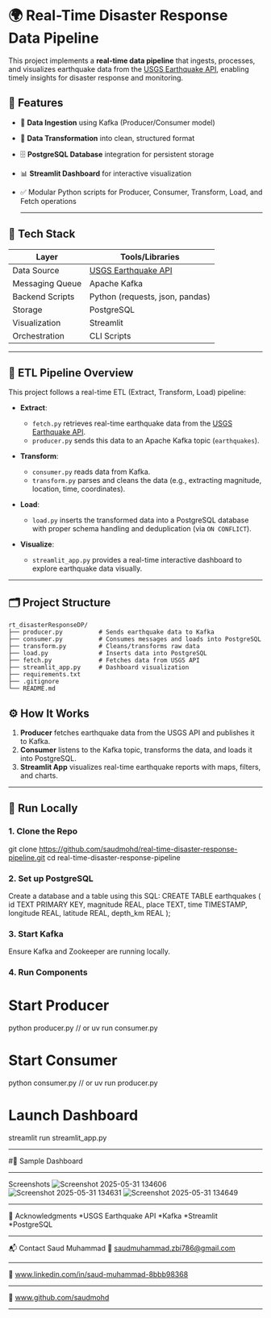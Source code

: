 # 🌍 Real-Time Disaster Response Data Pipeline

This project implements a **real-time data pipeline** that ingests, processes, and visualizes earthquake data from the [USGS Earthquake API](https://earthquake.usgs.gov/fdsnws/event/1/), enabling timely insights for disaster response and monitoring.

## 🚀 Features

- 📡 **Data Ingestion** using Kafka (Producer/Consumer model)
- 🧹 **Data Transformation** into clean, structured format
- 🗄️ **PostgreSQL Database** integration for persistent storage
- 📊 **Streamlit Dashboard** for interactive visualization
- ✅ Modular Python scripts for Producer, Consumer, Transform, Load, and Fetch operations

  ---

## 🧱 Tech Stack

| Layer            | Tools/Libraries                         |
|------------------|------------------------------------------|
| Data Source      | [USGS Earthquake API](https://earthquake.usgs.gov/) |
| Messaging Queue  | Apache Kafka                            |
| Backend Scripts  | Python (requests, json, pandas)         |
| Storage          | PostgreSQL                              |
| Visualization    | Streamlit                               |
| Orchestration    | CLI Scripts                             |

---
## 🧠 ETL Pipeline Overview

This project follows a real-time ETL (Extract, Transform, Load) pipeline:

- **Extract**:  
  - `fetch.py` retrieves real-time earthquake data from the [USGS Earthquake API](https://earthquake.usgs.gov/fdsnws/event/1/).
  - `producer.py` sends this data to an Apache Kafka topic (`earthquakes`).

- **Transform**:  
  - `consumer.py` reads data from Kafka.
  - `transform.py` parses and cleans the data (e.g., extracting magnitude, location, time, coordinates).

- **Load**:  
  - `load.py` inserts the transformed data into a PostgreSQL database with proper schema handling and deduplication (via `ON CONFLICT`).

- **Visualize**:  
  - `streamlit_app.py` provides a real-time interactive dashboard to explore earthquake data visually.

---


## 🗂️ Project Structure

```
rt_disasterResponseDP/
├── producer.py          # Sends earthquake data to Kafka
├── consumer.py          # Consumes messages and loads into PostgreSQL
├── transform.py         # Cleans/transforms raw data
├── load.py              # Inserts data into PostgreSQL
├── fetch.py             # Fetches data from USGS API
├── streamlit_app.py     # Dashboard visualization
├── requirements.txt
├── .gitignore
└── README.md
```

## ⚙️ How It Works

1. **Producer** fetches earthquake data from the USGS API and publishes it to Kafka.
2. **Consumer** listens to the Kafka topic, transforms the data, and loads it into PostgreSQL.
3. **Streamlit App** visualizes real-time earthquake reports with maps, filters, and charts.

---

## 🧪 Run Locally

### 1. Clone the Repo

git clone https://github.com/saudmohd/real-time-disaster-response-pipeline.git
cd real-time-disaster-response-pipeline

### 2. Set up PostgreSQL
Create a database and a table using this SQL:
CREATE TABLE earthquakes (
    id TEXT PRIMARY KEY,
    magnitude REAL,
    place TEXT,
    time TIMESTAMP,
    longitude REAL,
    latitude REAL,
    depth_km REAL
);
### 3. Start Kafka
Ensure Kafka and Zookeeper are running locally.

### 4. Run Components
# Start Producer
python producer.py // or uv run consumer.py

# Start Consumer
python consumer.py // or uv run producer.py

# Launch Dashboard
streamlit run streamlit_app.py
___

#📸 Sample Dashboard
___
Screenshots
![Screenshot 2025-05-31 134606](https://github.com/user-attachments/assets/4575fede-8f49-4827-86f9-e1cb8705d884)
![Screenshot 2025-05-31 134631](https://github.com/user-attachments/assets/d9b40eb0-4151-4b4b-937e-568adab397eb)
![Screenshot 2025-05-31 134649](https://github.com/user-attachments/assets/80ccd1d1-828d-43e3-a3bb-439925597d45)


___
🙌 Acknowledgments
*USGS Earthquake API
*Kafka
*Streamlit
*PostgreSQL
___
📬 Contact
Saud Muhammad
📧 saudmuhammad.zbi786@gmail.com
___
🔗 www.linkedin.com/in/saud-muhammad-8bbb98368
___
🔗 www.github.com/saudmohd
___
